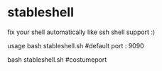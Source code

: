 # stableshell
fix your shell automatically like ssh shell support :)

usage 
bash stableshell.sh #default port : 9090


bash stableshell.sh <your port> #costumeport
